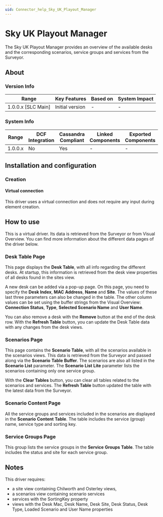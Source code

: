 ```yaml
---
uid: Connector_help_Sky_UK_Playout_Manager
---
```


# Sky UK Playout Manager

The Sky UK Playout Manager provides an overview of the available desks and the corresponding scenarios, service groups and services from the Surveyor.

## About

### Version Info

| **Range**            | **Key Features** | **Based on** | **System Impact** |
|----------------------|------------------|--------------|-------------------|
| 1.0.0.x \[SLC Main\] | Initial version  | \-           | \-                |

### System Info

| **Range** | **DCF Integration** | **Cassandra Compliant** | **Linked Components** | **Exported Components** |
|-----------|---------------------|-------------------------|-----------------------|-------------------------|
| 1.0.0.x   | No                  | Yes                     | \-                    | \-                      |

## Installation and configuration

### Creation

#### Virtual connection

This driver uses a virtual connection and does not require any input during element creation.

## How to use

This is a virtual driver. Its data is retrieved from the Surveyor or from Visual Overview. You can find more information about the different data pages of the driver below.

### Desk Table Page

This page displays the **Desk Table**, with all info regarding the different desks. At startup, this information is retrieved from the desk view properties of all desks found in the sites view.

A new desk can be added via a pop-up page. On this page, you need to specify the **Desk Index**, **MAC** **Address**, **Name** and **Site**. The values of these last three parameters can also be changed in the table. The other column values can be set using the buffer strings from the Visual Overview: **Connection Status**, **Type**, **Selected Scenario Name** and **User Name**.

You can also remove a desk with the **Remove** button at the end of the desk row. With the **Refresh Table** button, you can update the Desk Table data with any changes from the desk views.

### Scenarios Page

This page contains the **Scenario** **Table**, with all the scenarios available in the scenarios views. This data is retrieved from the Surveyor and passed along via the **Scenario** **Table** **Buffer**. The scenarios are also all listed in the **Scenario** **List** parameter. The **Scenario** **List** **Lite** parameter lists the scenarios containing only one service group.

With the **Clear Tables** button, you can clear all tables related to the scenarios and services. The **Refresh Table** button updated the table with the latest data from the Surveyor.

### Scenario Content Page

All the service groups and services included in the scenarios are displayed in the **Scenario** **Content** **Table**. The table includes the service (group) name, service type and sorting key.

### Service Groups Page

This group lists the service groups in the **Service** **Groups** **Table**. The table includes the status and site for each service group.

## Notes

This driver requires:

- a site view containing Chilworth and Osterley views,
- a scenarios view containing scenario services
- services with the SortingKey property
- views with the Desk Mac, Desk Name, Desk Site, Desk Status, Desk Type, Loaded Scenario and User Name properties
